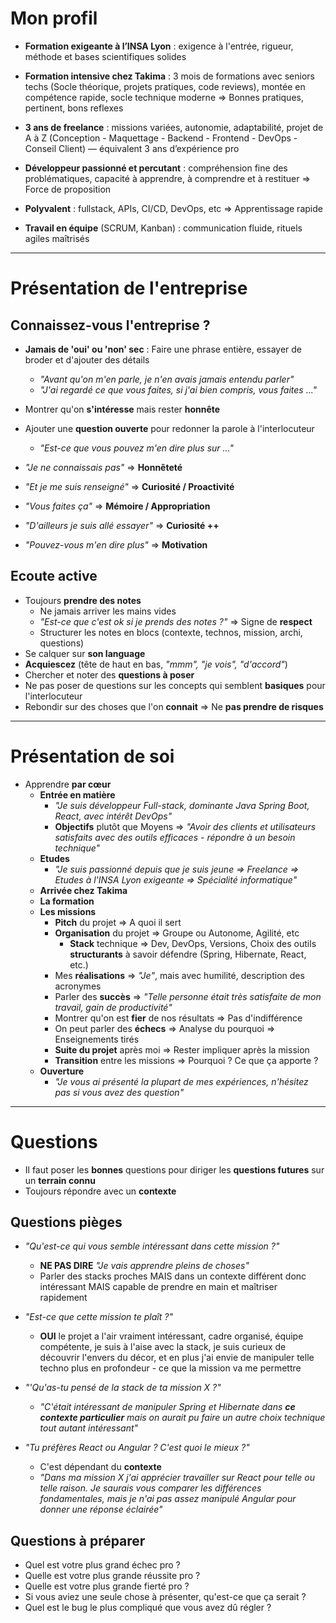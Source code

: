 # Mon profil

-  **Formation exigeante à l’INSA Lyon** : exigence à l'entrée, rigueur, méthode et bases scientifiques solides

-  **Formation intensive chez Takima** : 3 mois de formations avec seniors techs (Socle théorique, projets pratiques, code reviews), montée en compétence rapide, socle technique moderne => Bonnes pratiques, pertinent, bons reflexes

- **3 ans de freelance** : missions variées, autonomie, adaptabilité, projet de A à Z (Conception - Maquettage - Backend - Frontend - DevOps - Conseil Client) — équivalent 3 ans d’expérience pro

-  **Développeur passionné et percutant** : compréhension fine des problématiques, capacité à apprendre, à comprendre et à restituer => Force de proposition

-  **Polyvalent** : fullstack, APIs, CI/CD, DevOps, etc => Apprentissage rapide

-  **Travail en équipe** (SCRUM, Kanban) : communication fluide, rituels agiles maîtrisés


---

# Présentation de l'entreprise

## Connaissez-vous l'entreprise ?

- **Jamais de 'oui' ou 'non' sec** : Faire une phrase entière, essayer de broder et d'ajouter des détails
	- *"Avant qu'on m'en parle, je n'en avais jamais entendu parler"*
	- *"J'ai regardé ce que vous faites, si j'ai bien compris, vous faites ..."*
- Montrer qu'on **s'intéresse** mais rester **honnête**
- Ajouter une **question ouverte** pour redonner la parole à l'interlocuteur
	- *"Est-ce que vous pouvez m'en dire plus sur ..."*


- *"Je ne connaissais pas"* => **Honnêteté**
- *"Et je me suis renseigné"* => **Curiosité / Proactivité**
- *"Vous faites ça"* => **Mémoire / Appropriation**
- *"D'ailleurs je suis allé essayer"* => **Curiosité ++**
- *"Pouvez-vous m'en dire plus"* => **Motivation**

## Ecoute active

- Toujours **prendre des notes**
	- Ne jamais arriver les mains vides
	- *"Est-ce que c'est ok si je prends des notes ?"* => Signe de **respect**
	- Structurer les notes en blocs (contexte, technos, mission, archi, questions)
- Se calquer sur **son language**
- **Acquiescez** (tête de haut en bas, *"mmm", "je vois", "d'accord"*)
- Chercher et noter des **questions à poser**
- Ne pas poser de questions sur les concepts qui semblent **basiques** pour l'interlocuteur
- Rebondir sur des choses que l'on **connait** => Ne **pas prendre de risques**

---

# Présentation de soi

- Apprendre **par cœur**
	- **Entrée en matière**
		- *"Je suis développeur Full-stack, dominante Java Spring Boot, React, avec intérêt DevOps"*
		- **Objectifs** plutôt que Moyens => *"Avoir des clients et utilisateurs satisfaits avec des outils efficaces - répondre à un besoin technique"*
	- **Etudes**
		- *"Je suis passionné depuis que je suis jeune => Freelance => Etudes à l'INSA Lyon exigeante => Spécialité informatique"*
	- **Arrivée chez Takima**
	- **La formation**
	- **Les missions**
		- **Pitch** du projet => A quoi il sert
		- **Organisation** du projet => Groupe ou Autonome, Agilité, etc
			- **Stack** technique => Dev, DevOps, Versions, Choix des outils **structurants** à savoir défendre (Spring, Hibernate, React, etc.)
		- Mes **réalisations** => *"Je"*, mais avec humilité, description des acronymes
		- Parler des **succès** => *"Telle personne était très satisfaite de mon travail, gain de productivité"*
		- Montrer qu'on est **fier** de nos résultats => Pas d'indifférence
		- On peut parler des **échecs** => Analyse du pourquoi => Enseignements tirés
		- **Suite du projet** après moi => Rester impliquer après la mission
		- **Transition** entre les missions => Pourquoi ? Ce que ça apporte ?
	- **Ouverture**
		- *"Je vous ai présenté la plupart de mes expériences, n'hésitez pas si vous avez des question"*


---

# Questions

- Il faut poser les **bonnes** questions pour diriger les **questions futures** sur un **terrain connu**
- Toujours répondre avec un **contexte**

## Questions pièges

- *"Qu'est-ce qui vous semble intéressant dans cette mission ?"*
	- **NE PAS DIRE** *"Je vais apprendre pleins de choses"*
	- Parler des stacks proches MAIS dans un contexte différent donc intéressant MAIS capable de prendre en main et maîtriser rapidement

- *"Est-ce que cette mission te plaît ?"*
	- **OUI** le projet a l'air vraiment intéressant, cadre organisé, équipe compétente, je suis à l'aise avec la stack, je suis curieux de découvrir l'envers du décor, et en plus j'ai envie de manipuler telle techno plus en profondeur - ce que la mission va me permettre

- *"'Qu'as-tu pensé de la stack de ta mission X ?"*
	- *"C'était intéressant de manipuler Spring et Hibernate dans **ce contexte particulier** mais on aurait pu faire un autre choix technique tout autant intéressant"*

- *"Tu préfères React ou Angular ? C'est quoi le mieux ?"*
	- C'est dépendant du **contexte**
	- *"Dans ma mission X j'ai apprécier travailler sur React pour telle ou telle raison. Je saurais vous comparer les différences fondamentales, mais je n'ai pas assez manipulé Angular pour donner une réponse éclairée"*

## Questions à préparer

- Quel est votre plus grand échec pro ?
- Quelle est votre plus grande réussite pro ?
- Quelle est votre plus grande fierté pro ?
- Si vous aviez une seule chose à présenter, qu'est-ce que ça serait ?
- Quel est le bug le plus compliqué que vous avez dû régler ?